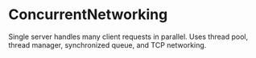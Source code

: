 # ConcurrentNetworking
Single server handles many client requests in parallel. Uses thread pool, thread manager, synchronized queue, and TCP networking.
